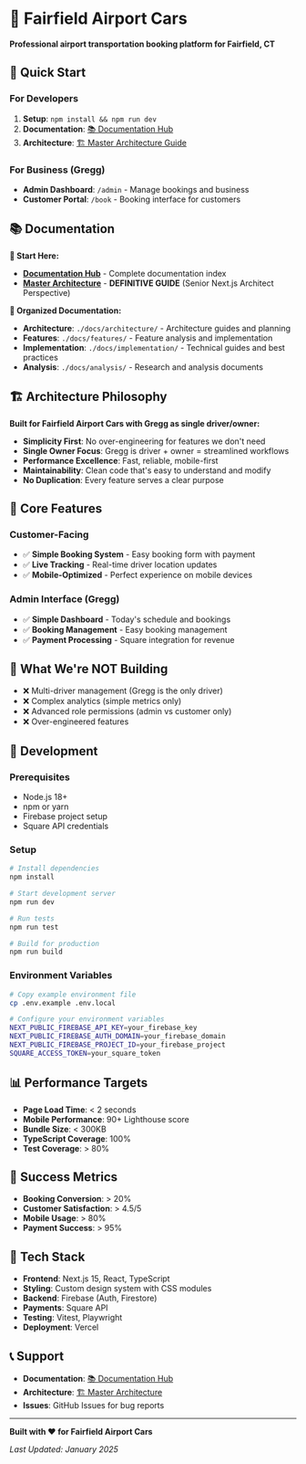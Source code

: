 # 🚗 Fairfield Airport Cars

**Professional airport transportation booking platform for Fairfield, CT**

## 🎯 **Quick Start**

### **For Developers**
1. **Setup**: `npm install && npm run dev`
2. **Documentation**: [📚 Documentation Hub](./docs/README.md)
3. **Architecture**: [🏗️ Master Architecture Guide](./docs/architecture/MASTER_ARCHITECTURE.md)

### **For Business (Gregg)**
- **Admin Dashboard**: `/admin` - Manage bookings and business
- **Customer Portal**: `/book` - Booking interface for customers

## 📚 **Documentation**

**🎯 Start Here:**
- **[Documentation Hub](./docs/README.md)** - Complete documentation index
- **[Master Architecture](./docs/architecture/MASTER_ARCHITECTURE.md)** - **DEFINITIVE GUIDE** (Senior Next.js Architect Perspective)

**📁 Organized Documentation:**
- **Architecture**: `./docs/architecture/` - Architecture guides and planning
- **Features**: `./docs/features/` - Feature analysis and implementation
- **Implementation**: `./docs/implementation/` - Technical guides and best practices
- **Analysis**: `./docs/analysis/` - Research and analysis documents

## 🏗️ **Architecture Philosophy**

**Built for Fairfield Airport Cars with Gregg as single driver/owner:**

- **Simplicity First**: No over-engineering for features we don't need
- **Single Owner Focus**: Gregg is driver + owner = streamlined workflows
- **Performance Excellence**: Fast, reliable, mobile-first
- **Maintainability**: Clean code that's easy to understand and modify
- **No Duplication**: Every feature serves a clear purpose

## 🚀 **Core Features**

### **Customer-Facing**
- ✅ **Simple Booking System** - Easy booking form with payment
- ✅ **Live Tracking** - Real-time driver location updates
- ✅ **Mobile-Optimized** - Perfect experience on mobile devices

### **Admin Interface (Gregg)**
- ✅ **Simple Dashboard** - Today's schedule and bookings
- ✅ **Booking Management** - Easy booking management
- ✅ **Payment Processing** - Square integration for revenue

## 🚫 **What We're NOT Building**

- ❌ Multi-driver management (Gregg is the only driver)
- ❌ Complex analytics (simple metrics only)
- ❌ Advanced role permissions (admin vs customer only)
- ❌ Over-engineered features

## 🔧 **Development**

### **Prerequisites**
- Node.js 18+
- npm or yarn
- Firebase project setup
- Square API credentials

### **Setup**
```bash
# Install dependencies
npm install

# Start development server
npm run dev

# Run tests
npm run test

# Build for production
npm run build
```

### **Environment Variables**
```bash
# Copy example environment file
cp .env.example .env.local

# Configure your environment variables
NEXT_PUBLIC_FIREBASE_API_KEY=your_firebase_key
NEXT_PUBLIC_FIREBASE_AUTH_DOMAIN=your_firebase_domain
NEXT_PUBLIC_FIREBASE_PROJECT_ID=your_firebase_project
SQUARE_ACCESS_TOKEN=your_square_token
```

## 📊 **Performance Targets**

- **Page Load Time**: < 2 seconds
- **Mobile Performance**: 90+ Lighthouse score
- **Bundle Size**: < 300KB
- **TypeScript Coverage**: 100%
- **Test Coverage**: > 80%

## 🎯 **Success Metrics**

- **Booking Conversion**: > 20%
- **Customer Satisfaction**: > 4.5/5
- **Mobile Usage**: > 80%
- **Payment Success**: > 95%

## 🔧 **Tech Stack**

- **Frontend**: Next.js 15, React, TypeScript
- **Styling**: Custom design system with CSS modules
- **Backend**: Firebase (Auth, Firestore)
- **Payments**: Square API
- **Testing**: Vitest, Playwright
- **Deployment**: Vercel

## 📞 **Support**

- **Documentation**: [📚 Documentation Hub](./docs/README.md)
- **Architecture**: [🏗️ Master Architecture](./docs/architecture/MASTER_ARCHITECTURE.md)
- **Issues**: GitHub Issues for bug reports

---

**Built with ❤️ for Fairfield Airport Cars**

*Last Updated: January 2025*
